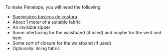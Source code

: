 
To make Penelope, you will need the following:

  - [Suministros básicos de costura](/docs/sewing/basic-sewing-supplies)
  - About 1 meter of a suitable fabric
  - An invisible zipper
  - Some interfacing for the waistband (if used) and maybe for the vent and hem
  - Some sort of closure for the waistband (if used)
  - Optionally: lining fabric
